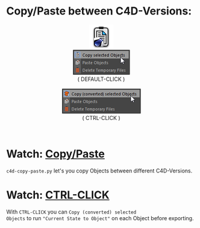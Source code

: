 # Copy/Paste between C4D-Versions:
<p align = "center">
<img src="https://github.com/lasselauch/c4d-scripts/blob/master/c4d-copy-paste/img/c4d-copy-paste-icon.png?raw=true" alt="c4d-copy-paste-icon.png"/><br>
<img src="https://github.com/lasselauch/c4d-scripts/blob/master/c4d-copy-paste/img/preview.png?raw=true" alt="preview.png"/><br>
( DEFAULT-CLICK )
<br><br>
<img src="https://github.com/lasselauch/c4d-scripts/blob/master/c4d-copy-paste/img/preview_ctrl.png?raw=true" alt="preview_ctrl.png"/><br>
( CTRL-CLICK )
<br>
</p>

![<gif>](./img/c4d-copy-paste.gif)</br>

# Watch: [Copy/Paste](https://raw.githubusercontent.com/lasselauch/c4d-scripts/master/c4d-copy-paste/img/c4d-copy-paste.webm)
<code>c4d-copy-paste.py</code> let's you copy Objects between different C4D-Versions.

# Watch: [CTRL-CLICK](https://raw.githubusercontent.com/lasselauch/c4d-scripts/master/c4d-copy-paste/img/c4d-copy-paste_ctrl.webm)

With <code>CTRL-CLICK</code> you can <code>Copy (converted) selected Objects</code> to run <code>"Current State to Object"</code> on each Object before exporting.
